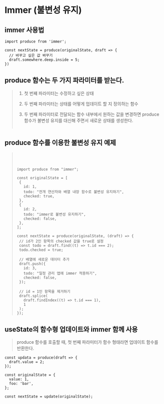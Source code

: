 # Immer (불변성 유지)

## immer 사용법

```
import produce from 'immer';

const nextState = produce(originalState, draft => {
  // 바꾸고 싶은 값 바꾸기
  draft.somewhere.deep.inside = 5;
})
```

## produce 함수는 두 가지 파라미터를 받는다.

> 1. 첫 번쨰 파라미터는 수정하고 싶은 상태
>
> 2. 두 번째 파라미터는 상태를 어떻게 업데이트 할 지 정의하는 함수
>
> 3. 두 번째 파라미터로 전달되는 함수 내부에서 원하는 값을 변경하면 produce 함수가 불변성 유지를 대신해 주면서 새로운 상태를 생성한다.
>    <br> <br>

## produce 함수를 이용한 불변성 유지 예제

> <br> <br>
>
> ```
> import produce from "immer";
>
> const originalState = [
>  {
>    id: 1,
>    todo: "전개 연산자와 배열 내장 함수로 불변성 유지하기",
>    checked: true,
>  },
>  {
>    id: 2,
>    todo: "immer로 불변성 유지하기",
>    checked: false,
>  },
> ];
>
> const nextState = produce(originalState, (draft) => {
>  // id가 2인 항목의 checked 값을 true로 설정
>  const todo = draft.find((t) => t.id === 2);
>  todo.checked = true;
>
>  // 배열에 새로운 데이터 추가
>  draft.push({
>    id: 3,
>    todo: "일정 관리 앱에 immer 적용하기",
>    checked: false,
>  });
>
>  // id = 1인 항목을 제거하기
>  draft.splice(
>    draft.findIndex((t) => t.id === 1),
>    1
>  );
> });
> ```

## useState의 함수형 업데이트와 immer 함께 사용

> produce 함수를 호출할 때, 첫 번째 파라미터가 함수 형태라면 업데이트 함수를 반환한다.

```
const updata = produce(draft => {
  draft.value = 2;
});

const originalState = {
  value: 1,
  foo: 'bar',
};

const nextState = update(originalState);
```

